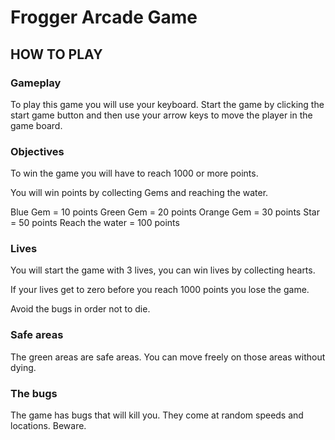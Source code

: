 # Frogger Arcade Game

## HOW TO PLAY

### Gameplay

To play this game you will use your keyboard. Start the game by clicking the start game button and then use your arrow keys to move the player in the game board.

### Objectives

To win the game you will have to reach 1000 or more points.

You will win points by collecting Gems and reaching the water.

Blue Gem = 10 points
Green Gem = 20 points
Orange Gem = 30 points
Star = 50 points
Reach the water = 100 points

### Lives

You will start the game with 3 lives, you can win lives by collecting hearts.

If your lives get to zero before you reach 1000 points you lose the game.

Avoid the bugs in order not to die.

### Safe areas

The green areas are safe areas. You can move freely on those areas without dying.

### The bugs

The game has bugs that will kill you. They come at random speeds and locations. Beware.
